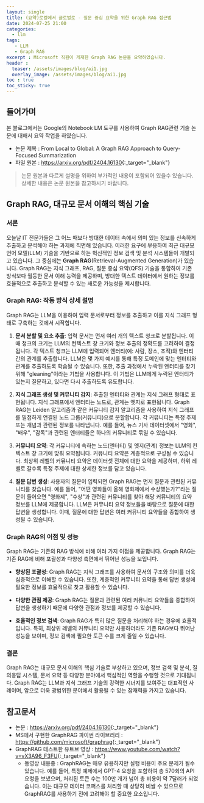 ```yaml
---
layout: single
title: (요약)로컬에서 글로벌로 - 질문 중심 요약을 위한 Graph RAG 접근법
date: 2024-07-25 21:00
categories: 
  - llm 
tags: 
   - LLM
   - Graph RAG
excerpt : Microsoft 직원이 게재한 Graph RAG 논문을 요약하였습니다.
header : 
  teaser: /assets/images/blog/ai1.jpg
  overlay_image: /assets/images/blog/ai1.jpg
toc : true  
toc_sticky: true
---
```


## 들어가며

본 블로그에서는 Google의 Notebook LM 도구를 사용하여 Graph RAG관련 기술 논문에 대해서 요약 작업을 하였습니다. 
 
- 논문 제목 : From Local to Global: A Graph RAG Approach to Query-Focused Summarization
- 파일 원본 : <https://arxiv.org/pdf/2404.16130>{:_target="_blank"}

> 논문 원본과 다르게 설명을 위하여 부가적인 내용이 포함되어 있을수 있습니다. 상세한 내용은 논문 원본을 참고하시기 바랍니다.

## Graph RAG, 대규모 문서 이해의 핵심 기술

### 서론 

오늘날 IT 전문가들은 그 어느 때보다 방대한 데이터 속에서 의미 있는 정보를 신속하게 추출하고 분석해야 하는 과제에 직면해 있습니다. 이러한 요구에 부응하여 최근 대규모 언어 모델(LLM) 기술을 기반으로 하는 혁신적인 정보 검색 및 분석 시스템들이 개발되고 있습니다. 그 중심에는 **Graph RAG**(Retrieval-Augmented Generation)가 있습니다. Graph RAG는 지식 그래프, RAG, 질문 중심 요약(QFS) 기술을 통합하여 기존 방식보다 월등한 문서 이해 능력을 제공하며, 방대한 텍스트 데이터에서 원하는 정보를 효율적으로 추출하고 분석할 수 있는 새로운 가능성을 제시합니다. 

### Graph RAG: 작동 방식 상세 설명 

Graph RAG는 LLM을 이용하여 입력 문서로부터 정보를 추출하고 이를 지식 그래프 형태로 구축하는 것에서 시작합니다.  

1. **문서 분할 및 요소 추출**: 입력 문서는 먼저 여러 개의 텍스트 청크로 분할됩니다.  이때 청크의 크기는 LLM의 컨텍스트 창 크기와 정보 추출의 정확도를 고려하여 결정됩니다.  각 텍스트 청크는 LLM에 입력되어 엔터티(예: 사람, 장소, 조직)와 엔터티 간의 관계를 추출합니다. LLM은 몇 가지 예시를 통해 특정 도메인에 맞는 엔터티와 관계를 추출하도록 학습될 수 있습니다. 또한, 추출 과정에서 누락된 엔터티를 찾기 위해 "gleaning"이라는 기법을 사용합니다. 이 기법은 LLM에게 누락된 엔터티가 있는지 질문하고, 있다면 다시 추출하도록 유도합니다. 

2. **지식 그래프 생성 및 커뮤니티 감지**: 추출된 엔터티와 관계는 지식 그래프 형태로 표현됩니다. 지식 그래프에서 엔터티는 노드로, 관계는 엣지로 표현됩니다.  Graph RAG는  Leiden 알고리즘과 같은 커뮤니티 감지 알고리즘을 사용하여 지식 그래프를 밀접하게 연결된 노드 그룹(커뮤니티)으로 분할합니다. 각 커뮤니티는 특정 주제 또는 개념과 관련된 정보를 나타냅니다. 예를 들어, 뉴스 기사 데이터셋에서 "영화", "배우", "감독"과 관련된 엔터티들은 하나의 커뮤니티로 묶일 수 있습니다.

3. **커뮤니티 요약**:  각 커뮤니티에 속하는 노드(엔터티) 및 엣지(관계) 정보는 LLM의 컨텍스트 창 크기에 맞춰 요약됩니다.  커뮤니티 요약은 계층적으로 구성될 수 있습니다. 최상위 레벨의 커뮤니티 요약은 데이터셋 전체에 대한 요약을 제공하며, 하위 레벨로 갈수록 특정 주제에 대한 상세한 정보를 담고 있습니다.  

4. **질문 답변 생성**: 사용자의 질문이 입력되면 Graph RAG는 먼저 질문과 관련된 커뮤니티를 찾습니다. 예를 들어, "어떤 영화들이 올해 영화제에서 수상했는가?"라는 질문이 들어오면 "영화제", "수상"과 관련된 커뮤니티를 찾아 해당 커뮤니티의 요약 정보를 LLM에 제공합니다. LLM은  커뮤니티 요약 정보들을 바탕으로 질문에 대한 답변을 생성합니다. 이때, 질문에 대한 답변은 여러 커뮤니티 요약들을 종합하여 생성될 수 있습니다. 

### Graph RAG의 이점 및 성능

Graph RAG는 기존의 RAG 방식에 비해 여러 가지 이점을 제공합니다.  Graph RAG는 기존 RAG에 비해 포괄성과 다양성 측면에서 뛰어난 성능을 보입니다.

* **향상된 포괄성**: Graph RAG는 지식 그래프를 사용하여 문서의 구조와 의미를 더욱 심층적으로 이해할 수 있습니다. 또한, 계층적인 커뮤니티 요약을 통해 답변 생성에 필요한 정보를 효율적으로 찾고 활용할 수 있습니다. 

* **다양한 관점 제공**: Graph RAG는 질문과 관련된 여러 커뮤니티 요약들을 종합하여 답변을 생성하기 때문에 다양한 관점과 정보를 제공할 수 있습니다. 

* **효율적인 정보 검색**:  Graph RAG가 특히 많은 질문을 처리해야 하는 경우에 효율적입니다. 특히, 최상위 레벨의 커뮤니티 요약만 사용하더라도 기존 RAG보다 뛰어난 성능을 보이며, 정보 검색에 필요한 토큰 수를 크게 줄일 수 있습니다.

### 결론 

 Graph RAG는 대규모 문서 이해의 핵심 기술로 부상하고 있으며,  정보 검색 및 분석, 질의응답 시스템, 문서 요약 등 다양한 분야에서 핵심적인 역할을 수행할 것으로 기대됩니다.  Graph RAG는 LLM과 지식 그래프 기술의 강력한 시너지를 보여주는 대표적인 사례이며, 앞으로 더욱 광범위한 분야에서 활용될 수 있는 잠재력을 가지고 있습니다. 

## 참고문서

- 논문 : <https://arxiv.org/pdf/2404.16130>{:_target="_blank"}
- MS에서 구현한 GraphRAG 파이썬 라이브러리 : <https://github.com/microsoft/graphrag>{:_target="_blank"}
- GraphRAG 테스트한 유트브 영상 : <https://www.youtube.com/watch?v=vX3A96_F3FU>{:_target="_blank"}
  - 동영상 내용중 : GraphRAG는 매우 유용하지만 실행 비용이 주요 문제가 될수 있습니다. 예를 들어, 특정 예제에서 GPT-4 요청을 포함하여 총 570회의 API 요청을 보냈으며, 처리된 토큰 수는 100만 개가 넘어 총 비용이 약 7달러가 되었습니다. 이는 대규모 데이터 코퍼스를 처리할 때 상당히 비쌀 수 있으므로 GraphRAG를 사용하기 전에 고려해야 할 중요한 요소입니다.